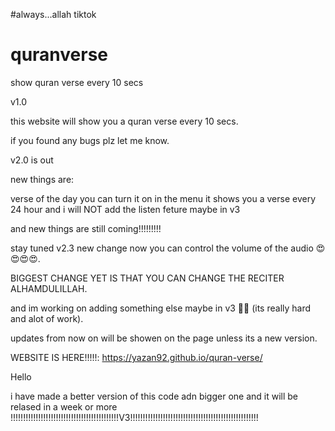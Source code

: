 #always...allah tiktok
# quranverse
show quran verse every 10 secs

v1.0

this website will show you a quran verse every 10 secs.

if you found any bugs plz let me know.

v2.0 is out

new things are:

verse of the day you can turn it on in the menu it shows you a verse every 24 hour and i will NOT add the listen feture maybe in v3

and new things are still coming!!!!!!!!!

stay tuned v2.3 new change now you can control the volume of the audio 😍😍😍😍.

BIGGEST CHANGE YET IS THAT YOU CAN CHANGE THE RECITER ALHAMDULILLAH.

and im working on adding something else maybe in v3 🤷‍♂️ (its really hard and alot of work).

updates from now on will be showen on the page unless its a new version.

WEBSITE IS HERE!!!!!: https://yazan92.github.io/quran-verse/


Hello 

i have made a better version of this code adn bigger one and it will be relased in a week or more
!!!!!!!!!!!!!!!!!!!!!!!!!!!!!!!!!!!!!!!!!!!V3!!!!!!!!!!!!!!!!!!!!!!!!!!!!!!!!!!!!!!!!!!!!!!!!!!!
